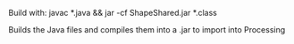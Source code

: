 Build with:
javac *.java && jar -cf ShapeShared.jar *.class

Builds the Java files and compiles them into a .jar to import into Processing